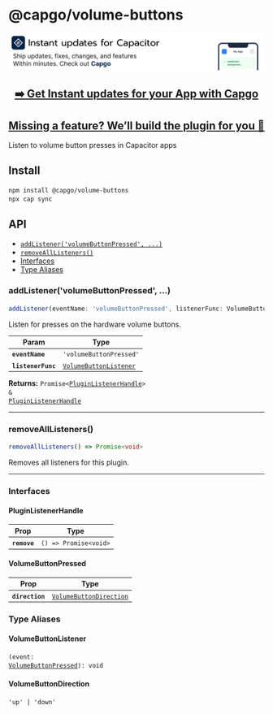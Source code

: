 # @capgo/volume-buttons
 <a href="https://capgo.app/"><img src='https://raw.githubusercontent.com/Cap-go/capgo/main/assets/capgo_banner.png' alt='Capgo - Instant updates for capacitor'/></a>

<div align="center">
  <h2><a href="https://capgo.app/?ref=plugin"> ➡️ Get Instant updates for your App with Capgo</a></h2>
  <h2><a href="https://capgo.app/consulting/?ref=plugin"> Missing a feature? We’ll build the plugin for you 💪</a></h2>
</div>
Listen to volume button presses in Capacitor apps

## Install

```bash
npm install @capgo/volume-buttons
npx cap sync
```

## API

<docgen-index>

* [`addListener('volumeButtonPressed', ...)`](#addlistenervolumebuttonpressed-)
* [`removeAllListeners()`](#removealllisteners)
* [Interfaces](#interfaces)
* [Type Aliases](#type-aliases)

</docgen-index>

<docgen-api>
<!--Update the source file JSDoc comments and rerun docgen to update the docs below-->

### addListener('volumeButtonPressed', ...)

```typescript
addListener(eventName: 'volumeButtonPressed', listenerFunc: VolumeButtonListener) => Promise<PluginListenerHandle> & PluginListenerHandle
```

Listen for presses on the hardware volume buttons.

| Param              | Type                                                                  |
| ------------------ | --------------------------------------------------------------------- |
| **`eventName`**    | <code>'volumeButtonPressed'</code>                                    |
| **`listenerFunc`** | <code><a href="#volumebuttonlistener">VolumeButtonListener</a></code> |

**Returns:** <code>Promise&lt;<a href="#pluginlistenerhandle">PluginListenerHandle</a>&gt; & <a href="#pluginlistenerhandle">PluginListenerHandle</a></code>

--------------------


### removeAllListeners()

```typescript
removeAllListeners() => Promise<void>
```

Removes all listeners for this plugin.

--------------------


### Interfaces


#### PluginListenerHandle

| Prop         | Type                                      |
| ------------ | ----------------------------------------- |
| **`remove`** | <code>() =&gt; Promise&lt;void&gt;</code> |


#### VolumeButtonPressed

| Prop            | Type                                                                    |
| --------------- | ----------------------------------------------------------------------- |
| **`direction`** | <code><a href="#volumebuttondirection">VolumeButtonDirection</a></code> |


### Type Aliases


#### VolumeButtonListener

<code>(event: <a href="#volumebuttonpressed">VolumeButtonPressed</a>): void</code>


#### VolumeButtonDirection

<code>'up' | 'down'</code>

</docgen-api>
